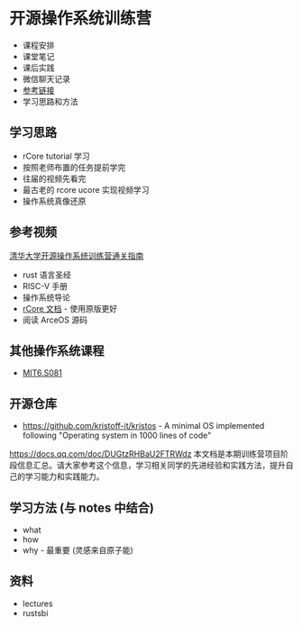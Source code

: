 # 开源操作系统训练营

- 课程安排
- 课堂笔记
- 课后实践
- 微信聊天记录
- [参考链接](./refers/index.md)
- 学习思路和方法

## 学习思路

- rCore tutorial 学习
- 按照老师布置的任务提前学完
- 往届的视频先看完
- 最古老的 rcore ucore 实现视频学习
- 操作系统真像还原

## 参考视频

[清华大学开源操作系统训练营通关指南](https://www.bilibili.com/video/BV1cxrDYWEUT/?spm_id_from=333.337.search-card.all.click&vd_source=1f499e0d3ee2ccc59156087c1ac8221c)

- rust 语言圣经
- RISC-V 手册
- 操作系统导论
- [rCore 文档](https://learningos.cn/rCore-Tutorial-Guide-2025S/) - 使用原版更好
- 阅读 ArceOS 源码

## 其他操作系统课程

- [MIT6.S081](https://csdiy.wiki/%E6%93%8D%E4%BD%9C%E7%B3%BB%E7%BB%9F/MIT6.S081/#xv6)

## 开源仓库

- https://github.com/kristoff-it/kristos - A minimal OS implemented following "Operating system in 1000 lines of code"


https://docs.qq.com/doc/DUGtzRHBaU2FTRWdz 本文档是本期训练营项目阶段信息汇总。请大家参考这个信息，学习相关同学的先进经验和实践方法，提升自己的学习能力和实践能力。

## 学习方法 (与 notes 中结合)

- what
- how
- why - 最重要 (灵感来自原子能)

## 资料

- lectures
- rustsbi